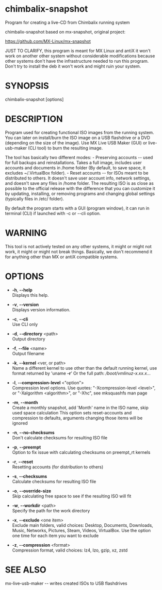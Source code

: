 chimbalix-snapshot
===================

Program for creating a live-CD from Chimbalix running system

chimbalix-snapshot based on mx-snapshot, original project:

https://github.com/MX-Linux/mx-snapshot

JUST TO CLARIFY, this program is meant for MX Linux and antiX it won't work on another other system without considerable modifications because other systems don't have the infrastructure needed to run this program. Don't try to install the deb it won't work and might ruin your system.

# SYNOPSIS

chimbalix-snapshot \[options\]

# DESCRIPTION

Program used for creating functional ISO images from the running system.
You can later on install/burn the ISO image on a USB flashdrive or a DVD
(depending on the size of the image). Use MX Live USB Maker (GUI) or
live-usb-maker (CLI tool) to burn the resulting image.

The tool has basically two different modes: - Preserving accounts --
used for full backups and reinstallations. Takes a full image, includes
user accounts and documents in /home folder (By default, to save space,
it excludes \~/.VirtualBox folder). - Reset accounts -- for ISOs meant
to be distributed to others. It doesn't save user account info, network
settings, and doesn't save any files in /home folder. The resulting ISO
is as close as possible to the official release with the difference that
you can customize it by updating, installing, or removing programs and
changing global settings (typically files in /etc/ folder).

By default the program starts with a GUI (program window), it can run in
terminal (CLI) if launched with -c or --cli option.

# WARNING

This tool is not actively tested on any other systems, it might or might
not work, it might or might not break things. Basically, we don't
recommend it for anything other than MX or antiX compatible systems.

# OPTIONS

  - **-h**, **--help**  
    Displays this help.

  - **-v**, **--version**  
    Displays version information.

  - **-c**, **--cli**  
    Use CLI only

  - **-d**, **--directory** \<path\>  
    Output directory

  - **-f**, **--file** \<name\>  
    Output filename

  - **-k**, **--kernel** \<ver, or path\>  
    Name a different kernel to use other than the default running
    kernel, use format returned by 'uname **-r**' Or the full path:
    */boot/vmlinuz-x.xx.x*...

  - **-l**, **--compression-level** \<"option"\>  
    Compression level options. Use quotes: "-Xcompression-level
    \<level\>", or "-Xalgorithm \<algorithm\>", or "-Xhc", see
    mksquashfs man page

  - **-m**, **--month**  
    Create a monthly snapshot, add 'Month' name in the ISO name, skip
    used space calculation This option sets reset-accounts and
    compression to defaults, arguments changing those items will be
    ignored

  - **-n**, **--no-checksums**  
    Don't calculate checksums for resulting ISO file

  - **-p**, **--preempt**  
    Option to fix issue with calculating checksums on preempt\_rt
    kernels

  - **-r**, **--reset**  
    Resetting accounts (for distribution to others)

  - **-s**, **--checksums**  
    Calculate checksums for resulting ISO file

  - **-o**, **--override-size**  
    Skip calculating free space to see if the resulting ISO will fit

  - **-w**, **--workdir** \<path\>  
    Specify the path for the work directory

  - **-x**, **--exclude** \<one item\>  
    Exclude main folders, valid choices: Desktop, Documents, Downloads,
    Music, Networks, Pictures, Steam, Videos, VirtualBox. Use the option
    one time for each item you want to exclude

  - **-z**, **--compression** \<format\>  
    Compression format, valid choices: lz4, lzo, gzip, xz, zstd

# SEE ALSO

mx-live-usb-maker -- writes created ISOs to USB flashdrives
